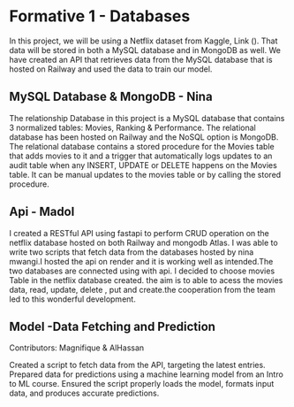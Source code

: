# Formative 1 - Databases
In this project, we will be using a Netflix dataset from Kaggle, Link (). That data will be stored in both a MySQL database and in MongoDB as well. We have created an API that retrieves data from the MySQL database that is hosted on Railway and used the data to train our model.

## MySQL Database & MongoDB - Nina
The relationship Database in this project is a MySQL database that contains 3 normalized tables: Movies, Ranking & Performance. The relational database has been hosted on Railway and the NoSQL option is MongoDB. The relational database contains a stored procedure for the Movies table that adds movies to it and a trigger that automatically logs updates to an audit table when any INSERT, UPDATE or DELETE happens on the Movies table. It can be manual updates to the movies table or by calling the stored procedure.

## Api - Madol
I created a  RESTful API using fastapi to perform CRUD operation on the netflix database hosted on both Railway and mongodb Atlas. I was able to write two scripts that fetch data from the databases hosted by nina mwangi.I hosted the api on render and it is working well as intended.The two databases are connected using with api. I decided to choose movies Table in the netflix database created. the aim is to able to acess the movies data, read, update, delete , put and create.the cooperation from the team led to this wonderful development. 




## Model -Data Fetching and Prediction
Contributors: Magnifique & AlHassan

Created a script to fetch data from the API, targeting the latest entries.
Prepared data for predictions using a machine learning model from an Intro to ML course.
Ensured the script properly loads the model, formats input data, and produces accurate predictions.
